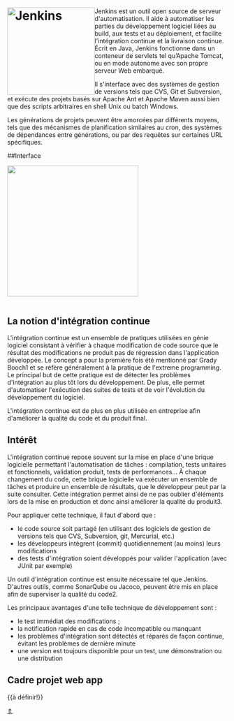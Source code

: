 # <img src="Jenkins_logo.svg.png" alt="Jenkins" width="200" style="float: left"/>

Jenkins est un outil open source de serveur d'automatisation. Il aide à automatiser les parties du développement logiciel liées au build, aux tests et au déploiement, et facilite l'intégration continue et la livraison continue. Écrit en Java, Jenkins fonctionne dans un conteneur de servlets tel qu’Apache Tomcat, ou en mode autonome avec son propre serveur Web embarqué.

Il s'interface avec des systèmes de gestion de versions tels que CVS, Git et Subversion, et exécute des projets basés sur Apache Ant et Apache Maven aussi bien que des scripts arbitraires en shell Unix ou batch Windows.

Les générations de projets peuvent être amorcées par différents moyens, tels que des mécanismes de planification similaires au cron, des systèmes de dépendances entre générations, ou par des requêtes sur certaines URL spécifiques.

##Interface

<a class="lbLink" href="#Ansible-playbook-output-jenkins" onclick=""><img src="Ansible-playbook-output-jenkins.png" width="300"></a>

<div class="lb" id="Ansible-playbook-output-jenkins">
	<a href="#" onclick="window.history.back(-1)"><img src="Ansible-playbook-output-jenkins.png" alt=""/></a>
</div>

## La notion d'intégration continue

L'intégration continue est un ensemble de pratiques utilisées en génie logiciel consistant à vérifier à chaque modification de code source que le résultat des modifications ne produit pas de régression dans l'application développée. Le concept a pour la première fois été mentionné par Grady Booch1 et se réfère généralement à la pratique de l'extreme programming. Le principal but de cette pratique est de détecter les problèmes d'intégration au plus tôt lors du développement. De plus, elle permet d'automatiser l'exécution des suites de tests et de voir l'évolution du développement du logiciel.

L'intégration continue est de plus en plus utilisée en entreprise afin d'améliorer la qualité du code et du produit final.

## Intérêt

L'intégration continue repose souvent sur la mise en place d'une brique logicielle permettant l'automatisation de tâches : compilation, tests unitaires et fonctionnels, validation produit, tests de performances… À chaque changement du code, cette brique logicielle va exécuter un ensemble de tâches et produire un ensemble de résultats, que le développeur peut par la suite consulter. Cette intégration permet ainsi de ne pas oublier d'éléments lors de la mise en production et donc ainsi améliorer la qualité du produit3.

Pour appliquer cette technique, il faut d'abord que :

* le code source soit partagé (en utilisant des logiciels de gestion de versions tels que CVS, Subversion, git, Mercurial, etc.) 
* les développeurs intègrent (commit) quotidiennement (au moins) leurs modifications 
* des tests d'intégration soient développés pour valider l'application (avec JUnit par exemple)

Un outil d'intégration continue est ensuite nécessaire tel que Jenkins. D'autres outils, comme SonarQube ou Jacoco, peuvent être mis en place afin de superviser la qualité du code2.

Les principaux avantages d'une telle technique de développement sont :

* le test immédiat des modifications ;
* la notification rapide en cas de code incompatible ou manquant 
* les problèmes d'intégration sont détectés et réparés de façon continue, évitant les problèmes de dernière minute 
* une version est toujours disponible pour un test, une démonstration ou une distribution

## Cadre projet web app

{{à définir!}}

<span id="top" class="topSpan"></span>
<a href="#top" class="topAnchor">&#8687;</a>